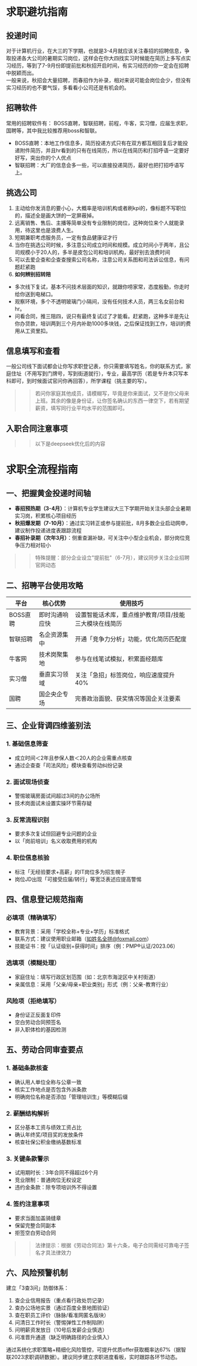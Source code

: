 # 求职避坑指南

## 投递时间
对于计算机行业，在大三的下学期，也就是3-4月就应该关注春招的招聘信息，争取投递各大公司的暑期实习岗位，这样会在你大四找实习时候能在简历上多写点实习经历，等到了7-9月份即提前批和秋招开启时间，有实习经历的你一定会在招聘中脱颖而出。<br>一般来说，秋招会大量招聘，而春招作为补录，相对来说可能会岗位会少，但没有实习经历的也不要气馁，多看看小公司还是有机会的。
## 招聘软件
常用的招聘软件有：
BOSS直聘，智联招聘，前程，牛客，实习僧，应届生求职，国聘等，其中我比较推荐用boss和智联。
- BOSS直聘：本地工作信息多，简历投递方式只有在双方都互相回复后才能投递附件简历，并且hr看到的只有在线简历，所以在线简历和打招呼语一定要好好写，突出你的个人优点
- 智联招聘：大厂的信息会多一些，可以直接投递简历，最好也把打招呼语写上。
## 挑选公司
1. 主动给你发消息的要小心，大概率是培训机构或者刷kpi的，像标题不写职位的，描述全是画大饼的一定屏蔽掉。
2. 远离销售、售后、主播等简单没有专业限制的岗位，这种岗位来个人就能录用，待这里也是浪费人生。
3. 短期兼职考虑服务员，一定有食品健康证才行
4. 当你在挑选公司时候，多注意公司成立时间和规模。成立时间小于两年，且公司规模小于20人的，多半是皮包公司和培训机构，最好别去浪费时间
5. 可以去爱企查和企查查搜索公司名称，注意公司关系图和司法诉讼信息，有问题赶紧跑
6. **如何辨别招转陪**<br> 
- 多次线下复试，基本不问技术层面的知识，就跟你唠家常，态度殷勤，你走时给你送到电梯口。
- 观察环境，多个不透明玻璃门小隔间，没有任何技术人员，两三名女前台和hr。
- 问看合同，推三阻四，说只有最终复试过了才能看。赶紧跑，这种多半是先让你办贷款，培训两到三个月内补助1000多块钱，之后保证找到工作，培训的费用从工资里扣。
## 信息填写和查看
一般公司线下面试都会让你写求职登记表，你只需要填写姓名，你的联系方式，家庭住址（不用写到门牌号，写到街道就行），专业，最高学历（若是专升本只写本科即可，到时候面试官问你再回答），所学课程（挑主要的写）。<br>
>> 若问你家庭其他成员，请模糊写，毕竟是你来面试，又不是你父母来上班。其余的像是身份证，让你签名确认的东西一律空下，若有期望薪资，填写同行业平均水平的范围即可。
## 入职合同注意事项




>> 以下是deepseek优化后的内容


# 求职全流程指南

## 一、把握黄金投递时间轴
- **春招预热期（3-4月）**：计算机专业学生建议大三下学期开始关注头部企业暑期实习岗，积累核心项目经历
- **秋招爆发期（7-10月）**：通过实习转正或参与提前批，8月多数企业启动网申，建议制作投递进度表跟踪流程
- **春招补录期（次年3月）**：侧重查漏补缺，可关注中小型企业机会，部分岗位竞争压力相对较小

>> 特殊提醒：部分企业设立"提前批"（6-7月），建议同步关注企业招聘官网动态

## 二、招聘平台使用攻略
| 平台        | 核心优势                  | 使用技巧                                                                 |
|-------------|-------------------------|--------------------------------------------------------------------------|
| BOSS直聘    | 即时沟通响应快            | 设置智能话术库，重点维护教育/项目/技能三大模块在线简历                   |
| 智联招聘    | 名企资源集中              | 开通「竞争力分析」功能，优化简历匹配度                                   |
| 牛客网      | 技术岗聚集地              | 参与在线笔试模拟，积累面经题库                                           |
| 实习僧      | 垂直实习领域              | 关注「急招」标签岗位，响应速度提升40%                                    |
| 国聘        | 国企央企专场              | 完善政治面貌、获奖情况等国企关注要素                                     |

## 三、企业背调四维鉴别法
### 1. 基础信息筛查
- 成立时间＜2年且参保人数＜20人的企业需重点核查
- 通过企查查「司法风险」模块查看劳动纠纷记录

### 2. 面试现场侦查
- 警惕玻璃房面试间超过3间的办公场所
- 技术岗面试未设置实操环节需存疑

### 3. 反常流程识别
- 要求多次复试但回避专业问题的企业
- 以「岗前培训」名义收取费用的机构

### 4. 职位信息核验
- 标注「无经验要求+高薪」的IT岗位多为招生幌子
- 岗位JD出现「可接受应届/转行」等宽泛表述应提高警惕

## 四、信息登记规范指南
### 必填项（精确填写）
- 教育背景：采用「学校全称+专业+学历」标准格式
- 联系方式：建议使用职业邮箱（如姓名全拼@foxmail.com）
- 技能证书：按「认证级别+获得时间」排序（例：PMP®认证/2023.06）

### 选填项（模糊处理）
- 家庭住址：填写行政区划范围（如：北京市海淀区中关村街道）
- 亲属信息：采用「父亲/母亲+职业类别」形式（例：父亲-教育行业）

### 风险项（拒绝填写）
- 身份证正反面复印件
- 空白劳动合同预签名
- 非入职体检的基因检测

## 五、劳动合同审查要点
### 1. 基础条款核查
- 确认用人单位全称与公章一致
- 核实工作地点是否包含外派条款
- 明确岗位名称是否添加「管理培训生」等模糊后缀

### 2. 薪酬结构解析
- 区分基本工资与绩效工资占比
- 确认年终奖/项目奖的发放条件
- 核查社保公积金缴纳基数标准

### 3. 关键条款警示
- 试用期时长：3年合同不得超过6个月
- 竞业限制：普通岗位无权设定
- 违约金条款：除专项培训外不得设置

### 4. 签约注意事项
- 要求当面加盖骑缝章
- 保留完整合同副本
- 拒签空白劳动合同

>> 法律提示：根据《劳动合同法》第十六条，电子合同需经可靠电子签名才具法律效力

## 六、风险预警机制
建立「3查3问」防御体系：
1. 查企业信用报告（重点看行政处罚记录）
2. 查办公场地实景（通过百度全景地图验证）
3. 查在职员工评价（脉脉/看准网匿名版块）
4. 问清日工作时长（警惕弹性工作制陷阱）
5. 问明薪资发放日（10号后发薪企业慎选）
6. 问准晋升通道（缺乏明确路径的企业慎入）

通过系统化求职策略+精细化风险管控，可提升优质offer获取概率达67%（据智联2023求职调研数据）。建议同步建立求职进度看板，实时跟踪各环节动态。
